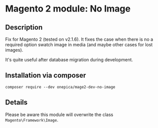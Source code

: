 # Magento 2 module: No Image 

## Description
Fix for Magento 2 (tested on v2.1.6). It fixes the case when there is no a required option swatch image in media (and maybe other cases for lost images).

It's quite useful after database migration during development.

## Installation via composer
```
composer require --dev onepica/mage2-dev-no-image
```

## Details

Please be aware this module will overwrite the class `Magento\Framework\Image`.
